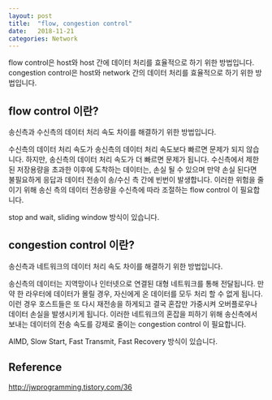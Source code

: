 ```yaml
---
layout: post
title:  "flow, congestion control"
date:   2018-11-21
categories: Network
---
```


flow control은 host와 host 간에 데이터 처리를 효율적으로 하기 위한 방법입니다. congestion control은 host와 network 간의 데이터 처리를 효율적으로 하기 위한 방법입니다.

## flow control 이란?

송신측과 수신측의 데이터 처리 속도 차이를 해결하기 위한 방법입니다. 

수신측의 데이터 처리 속도가 송신측의 데이터 처리 속도보다 빠르면 문제가 되지 않습니다. 하지만, 송신측의 데이터 처리 속도가 더 빠르면 문제가 됩니다. 수신측에서 제한된 저장용량을 초과한 이후에 도착하는 데이터는, 손실 될 수 있으며 만약 손실 된다면 불필요하게 응답과 데이터 전송이 송/수신 측 간에 빈번이 발생합니다. 이러한 위험을 줄이기 위해 송신 측의 데이터 전송량을 수신측에 따라 조절하는 flow control 이 필요합니다. 

stop and wait, sliding window 방식이 있습니다.

## congestion control 이란?

송신측과 네트워크의 데이터 처리 속도 차이를 해결하기 위한 방법입니다.

송신측의 데이터는 지역망이나 인터넷으로 연결된 대형 네트워크를 통해 전달됩니다. 만약 한 라우터에 데이터가 몰릴 경우, 자신에게 온 데이터를 모두 처리 할 수 없게 됩니다. 이런 경우 호스트들은 또 다시 재전송을 하게되고 결국 혼잡만 가중시켜 오버플로우나 데이터 손실을 발생시키게 됩니다. 이러한 네트워크의 혼잡을 피하기 위해 송신측에서 보내는 데이터의 전송 속도를  강제로 줄이는 congestion control 이 필요합니다.

AIMD, Slow Start, Fast Transmit, Fast Recovery 방식이 있습니다.

## Reference

<http://jwprogramming.tistory.com/36>